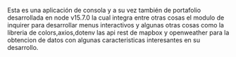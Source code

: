 Esta es una aplicación de consola y a su vez también de portafolio desarrollada en node v15.7.0 la cual integra entre otras cosas el modulo de inquirer para desarrollar menus interactivos y algunas otras cosas como la libreria de colors,axios,dotenv las api rest de mapbox y openweather para la obtencion de datos con algunas caracteristicas interesantes en su desarrollo.